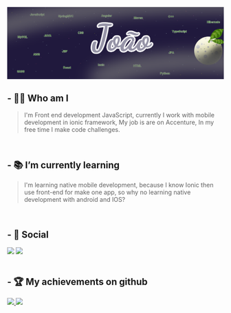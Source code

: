 <img src="./img/banner.png">

## - 🙋‍♂️ Who am I

>I'm Front end development JavaScript, currently I work with mobile development in ionic framework, My job is are on Accenture, In my free time I make code challenges.

<br>

## - 📚 I’m currently learning

>I'm learning native mobile development, because I know Ionic then use front-end for make one app, so why no learning native development with android and IOS?

<br>

## - 📱 Social
<a href="https://www.linkedin.com/in/bonbj/" target="_blank"><img src="https://img.shields.io/badge/LinkedIn-0077B5?style=for-the-badge&logo=linkedin&logoColor=white"></a>
<a href="mailto:jaotipereira@gmail.com" target="_blank"><img src="https://img.shields.io/badge/Gmail-D14836?style=for-the-badge&logo=gmail&logoColor=white"></a>
<br><br>

## - 🏆 My achievements on github

<div>
  <a href="https://github.com/bonbj">
  <img height="150em" src="https://github-readme-stats.vercel.app/api?username=bonbj&show_icons=true&theme=dracula&include_all_commits=true&count_private=true"/>
  <img height="150em" src="https://github-readme-stats.vercel.app/api/top-langs/?username=bonbj&layout=compact&langs_count=16&theme=dracula"/>
</div>
